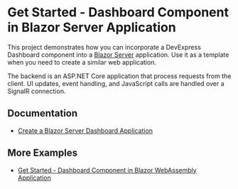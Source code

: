 # Get Started - Dashboard Component in Blazor Server Application

This project demonstrates how you can incorporate a DevExpress Dashboard component into a [Blazor Server](https://docs.microsoft.com/en-us/aspnet/core/blazor/hosting-models?view=aspnetcore-5.0#blazor-server) application. Use it as a template when you need to create a similar web application.

The backend is an ASP.NET Core application that process requests from the client. UI updates, event handling, and JavaScript calls are handled over a SignalR connection. 

## Documentation

- [Create a Blazor Server Dashboard Application](https://docs.devexpress.com/Dashboard/403029?v=21.1)

## More Examples

- [Get Started - Dashboard Component in Blazor WebAssembly Application](https://github.com/DevExpress-Examples/dashboard-blazor-webassembly-app)
